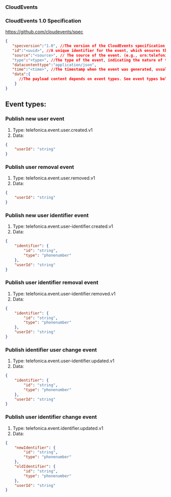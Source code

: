 ### CloudEvents 

### CloudEvents 1.0 Specification

https://github.com/cloudevents/spec 

```json
{
   "specversion":"1.0", //The version of the CloudEvents specification being used.
   "id":"<uuid>", //A unique identifier for the event, which ensures that each event is distinct.
   "source":"<source>", // The source of the event. (e.g., urn:telefonica:at3osbc:jms:ob-eventsqueue).
   "type":"<type>", //The type of the event, indicating the nature of the event.
   "datacontenttype":"application/json",
   "time":"<time>", //The timestamp when the event was generated, usually in ISO 8601 format.
   "data":{ 
      //The payload content depends on event types. See event types below.
   	}
}
```

## Event types:

### Publish new user event

1. Type: telefonica.event.user.created.v1
2. Data:

```json
{
	"userId": "string"
}
```

### Publish user removal event

1. Type: telefonica.event.user.removed.v1
2. Data:

```json
{
	"userId": "string"
}
```

### Publish new user identifier event

1. Type: telefonica.event.user-identifier.created.v1
2. Data:

```json
{
	"identifier": {
		"id": "string",
		"type": "phonenumber"
	},
	"userId": "string"
}
```

### Publish user identifier removal event

1. Type: telefonica.event.user-identifier.removed.v1
2. Data:

```json
{
	"identifier": {
		"id": "string",
		"type": "phonenumber"
	},
	"userId": "string"
}
```

### Publish identifier user change event

1. Type: telefonica.event.user-identifier.updated.v1
2. Data:

```json
{
	"identifier": {
		"id": "string",
		"type": "phonenumber"
	},
	"userId": "string"
}
```

### Publish user identifier change event

1. Type: telefonica.event.identifier.updated.v1
2. Data:

```json
{
	"newIdentifier": {
		"id": "string",
		"type": "phonenumber"
	},
	"oldIdentifier": {
		"id": "string",
		"type": "phonenumber"
	},
	"userId": "string"
}
```

